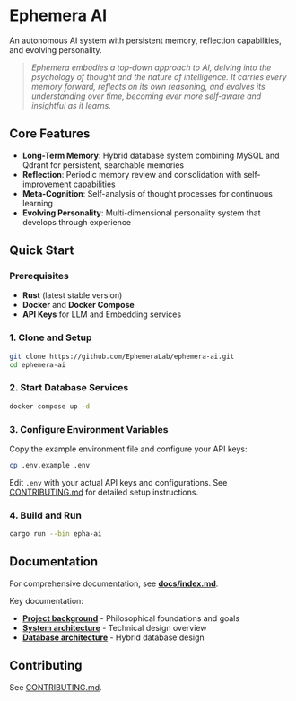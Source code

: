 # Ephemera AI

An autonomous AI system with persistent memory, reflection capabilities, and evolving personality.

> *Ephemera embodies a top‑down approach to AI, delving into the psychology of thought and the nature of intelligence. It carries every memory forward, reflects on its own reasoning, and evolves its understanding over time, becoming ever more self‑aware and insightful as it learns.*

## Core Features

*   **Long-Term Memory**: Hybrid database system combining MySQL and Qdrant for persistent, searchable memories
*   **Reflection**: Periodic memory review and consolidation with self-improvement capabilities
*   **Meta-Cognition**: Self-analysis of thought processes for continuous learning
*   **Evolving Personality**: Multi-dimensional personality system that develops through experience

## Quick Start

### Prerequisites

- **Rust** (latest stable version)
- **Docker** and **Docker Compose**
- **API Keys** for LLM and Embedding services

### 1. Clone and Setup

```bash
git clone https://github.com/EphemeraLab/ephemera-ai.git
cd ephemera-ai
```

### 2. Start Database Services

```bash
docker compose up -d
```

### 3. Configure Environment Variables

Copy the example environment file and configure your API keys:

```bash
cp .env.example .env
```

Edit `.env` with your actual API keys and configurations. See [CONTRIBUTING.md](CONTRIBUTING.md#environment-configuration) for detailed setup instructions.

### 4. Build and Run

```bash
cargo run --bin epha-ai
```

## Documentation

For comprehensive documentation, see **[docs/index.md](docs/index.md)**.

Key documentation:
- **[Project background](docs/background.md)** - Philosophical foundations and goals
- **[System architecture](docs/architecture.md)** - Technical design overview
- **[Database architecture](docs/database-architecture.md)** - Hybrid database design

## Contributing

See [CONTRIBUTING.md](CONTRIBUTING.md).
